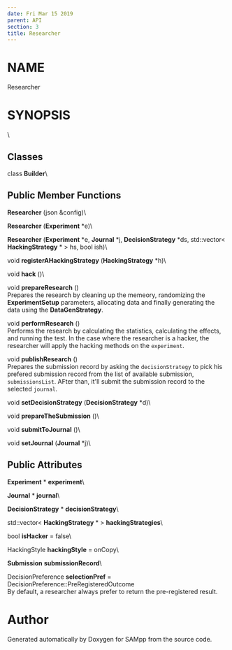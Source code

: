 ```yaml
---
date: Fri Mar 15 2019
parent: API
section: 3
title: Researcher
---
```


NAME
====

Researcher

SYNOPSIS
========

\

Classes
-------

class **Builder**\

Public Member Functions
-----------------------

**Researcher** (json &config)\

**Researcher** (**Experiment** \*e)\

**Researcher** (**Experiment** \*e, **Journal** \*j,
**DecisionStrategy** \*ds, std::vector\< **HackingStrategy** \* \> hs,
bool ish)\

void **registerAHackingStrategy** (**HackingStrategy** \*h)\

void **hack** ()\

void **prepareResearch** ()\
Prepares the research by cleaning up the memeory, randomizing the
**ExperimentSetup** parameters, allocating data and finally generating
the data using the **DataGenStrategy**.

void **performResearch** ()\
Performs the research by calculating the statistics, calculating the
effects, and running the test. In the case where the researcher is a
hacker, the researcher will apply the hacking methods on the
`experiment`.

void **publishResearch** ()\
Prepares the submission record by asking the `decisionStrategy` to pick
his prefered submission record from the list of available submission,
`submissionsList`. AFter than, it\'ll submit the submission record to
the selected `journal`.

void **setDecisionStrategy** (**DecisionStrategy** \*d)\

void **prepareTheSubmission** ()\

void **submitToJournal** ()\

void **setJournal** (**Journal** \*j)\

Public Attributes
-----------------

**Experiment** \* **experiment**\

**Journal** \* **journal**\

**DecisionStrategy** \* **decisionStrategy**\

std::vector\< **HackingStrategy** \* \> **hackingStrategies**\

bool **isHacker** = false\

HackingStyle **hackingStyle** = onCopy\

**Submission** **submissionRecord**\

DecisionPreference **selectionPref** =
DecisionPreference::PreRegisteredOutcome\
By default, a researcher always prefer to return the pre-registered
result.

Author
======

Generated automatically by Doxygen for SAMpp from the source code.
